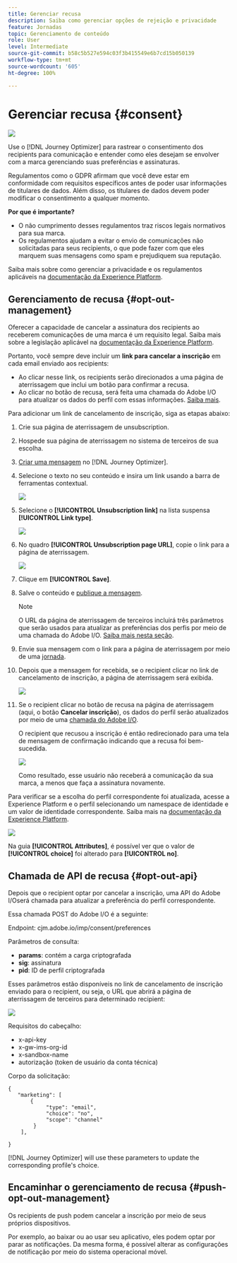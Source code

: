 ```yaml
---
title: Gerenciar recusa
description: Saiba como gerenciar opções de rejeição e privacidade
feature: Jornadas
topic: Gerenciamento de conteúdo
role: User
level: Intermediate
source-git-commit: b58c5b527e594c03f3b415549e6b7cd15b050139
workflow-type: tm+mt
source-wordcount: '605'
ht-degree: 100%

---
```


# Gerenciar recusa {#consent}

![](assets/do-not-localize/badge.png)

Use o [!DNL Journey Optimizer] para rastrear o consentimento dos recipients para comunicação e entender como eles desejam se envolver com a marca gerenciando suas preferências e assinaturas. <!--Their preferences and subscriptions are handled through Consent management.-->

Regulamentos como o GDPR afirmam que você deve estar em conformidade com requisitos específicos antes de poder usar informações de titulares de dados. Além disso, os titulares de dados devem poder modificar o consentimento a qualquer momento.

**Por que é importante?**

* O não cumprimento desses regulamentos traz riscos legais normativos para sua marca.
* Os regulamentos ajudam a evitar o envio de comunicações não solicitadas para seus recipients, o que pode fazer com que eles marquem suas mensagens como spam e prejudiquem sua reputação.

Saiba mais sobre como gerenciar a privacidade e os regulamentos aplicáveis na [documentação da Experience Platform](https://experienceleague.adobe.com/docs/experience-platform/privacy/home.html?lang=pt-BR).

<!--* Recipients should be able to opt-in/opt-out from receiving electronic communication through one or more channel
* Recipients expect the brand to offer preference centre capability that controls how brand should engage with them (example: channel of communication, invasive and non-invasive tracking etc). This helps to fulfil regulatory obligations and also facilitates quality engagement with recipient. 
* The third category is the capability to offer subscription to recipients (newsletter, etc)-->

## Gerenciamento de recusa {#opt-out-management}

Oferecer a capacidade de cancelar a assinatura dos recipients ao receberem comunicações de uma marca é um requisito legal. Saiba mais sobre a legislação aplicável na [documentação da Experience Platform](https://experienceleague.adobe.com/docs/experience-platform/privacy/regulations/overview.html?lang=br#regulations).

Portanto, você sempre deve incluir um **link para cancelar a inscrição** em cada email enviado aos recipients:
* Ao clicar nesse link, os recipients serão direcionados a uma página de aterrissagem que inclui um botão para confirmar a recusa.
* Ao clicar no botão de recusa, será feita uma chamada do Adobe I/O para atualizar os dados do perfil com essas informações. [Saiba mais](#consent-service-api).

Para adicionar um link de cancelamento de inscrição, siga as etapas abaixo:

1. Crie sua página de aterrissagem de unsubscription.
1. Hospede sua página de aterrissagem no sistema de terceiros de sua escolha.
1. [Criar uma mensagem](../../help/using/create-message.md) no [!DNL Journey Optimizer].

   <!--The link to your landing page should contain a static URL and the profile ID.-->

1. Selecione o texto no seu conteúdo e insira um link usando a barra de ferramentas contextual.

   ![](assets/opt-out-insert-link.png)

1. Selecione o **[!UICONTROL Unsubscription link]** na lista suspensa **[!UICONTROL Link type]**.

   ![](assets/opt-out-link-type.png)

1. No quadro **[!UICONTROL Unsubscription page URL]**, copie o link para a página de aterrissagem.

   ![](assets/opt-out-link-url.png)

1. Clique em **[!UICONTROL Save]**.

1. Salve o conteúdo e [publique a mensagem](../../help/using/publish-manage-message.md).

   >[!NOTE]
   >
   >O URL da página de aterrissagem de terceiros incluirá três parâmetros que serão usados para atualizar as preferências dos perfis por meio de uma chamada do Adobe I/O. [Saiba mais nesta seção](#consent-service-api).

1. Envie sua mensagem com o link para a página de aterrissagem por meio de uma [jornada](building-journeys/journey.md).

1. Depois que a mensagem for recebida, se o recipient clicar no link de cancelamento de inscrição, a página de aterrissagem será exibida.

   ![](assets/opt-out-lp-example.png)

1. Se o recipient clicar no botão de recusa na página de aterrissagem (aqui, o botão **Cancelar inscrição**), os dados do perfil serão atualizados por meio de uma [chamada do Adobe I/O](#opt-out-api).

   O recipient que recusou a inscrição é então redirecionado para uma tela de mensagem de confirmação indicando que a recusa foi bem-sucedida.

   ![](assets/opt-out-confirmation-example.png)

   Como resultado, esse usuário não receberá a comunicação da sua marca, a menos que faça a assinatura novamente.

Para verificar se a escolha do perfil correspondente foi atualizada, acesse a Experience Platform e o perfil selecionando um namespace de identidade e um valor de identidade correspondente. Saiba mais na [documentação da Experience Platform](https://experienceleague.adobe.com/docs/experience-platform/profile/ui/user-guide.html?lang=br#getting-started).

![](assets/opt-out-profile-choice.png)

Na guia **[!UICONTROL Attributes]**, é possível ver que o valor de **[!UICONTROL choice]** foi alterado para **[!UICONTROL no]**.

<!--The opt-out URL is resolved upon each recipient receiving the message. It is then personalized with the relevant encrypted parameters (profile ID, profile name, journey ID, sandbox ID, and message execution ID).-->

## Chamada de API de recusa {#opt-out-api}

Depois que o recipient optar por cancelar a inscrição, uma API do Adobe I/O<!--Consent service API to capture the encrypted data and-->será chamada para atualizar a preferência do perfil correspondente.

Essa chamada POST do Adobe I/O é a seguinte:

Endpoint: cjm.adobe.io/imp/consent/preferences

Parâmetros de consulta:
* **params**: contém a carga criptografada
* **sig**: assinatura <!--which signature?-->
* **pid**: ID de perfil criptografada

Esses parâmetros estão disponíveis no link de cancelamento de inscrição enviado para o recipient, ou seja, o URL que abrirá a página de aterrissagem de terceiros para determinado recipient:

![](assets/opt-out-parameters.png)

<!--QUESTION: How do you get the URL built for each recipient? Do you have to wait until each targeted recipient receives the unsubscribe link or can you deduce it in advance? Is it done automatically upon the API call or do you have to do something manually for each profile? In other words will the LP automatically include the 3 parameters or do you have to insert something manually? Still not completely clear-->

Requisitos do cabeçalho:
* x-api-key
* x-gw-ims-org-id
* x-sandbox-name
* autorização (token de usuário da conta técnica) <!--How do you find this information? And other header elements?-->

Corpo da solicitação:

```
{
   "marketing": [
       {
            "type": "email",           
            "choice": "no",          
            "scope": "channel"       
        }
    ],
 
}
```

<!--The Consent service /-->[!DNL Journey Optimizer] will <!--decrypt and-->use these parameters to update the corresponding profile's choice. <!--and provide an answer back to the landing page.-->

## Encaminhar o gerenciamento de recusa {#push-opt-out-management}

Os recipients de push podem cancelar a inscrição por meio de seus próprios dispositivos.

Por exemplo, ao baixar ou ao usar seu aplicativo, eles podem optar por parar as notificações. Da mesma forma, é possível alterar as configurações de notificação por meio do sistema operacional móvel.
